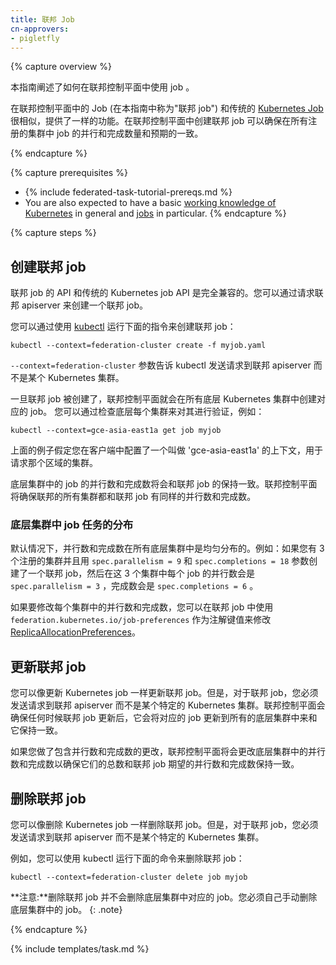 ```yaml
---
title: 联邦 Job
cn-approvers:
- pigletfly
---
```



{% capture overview %}


本指南阐述了如何在联邦控制平面中使用 job 。

在联邦控制平面中的 Job (在本指南中称为"联邦 job") 和传统的 [Kubernetes Job](/docs/concepts/workloads/controllers/job/)很相似，提供了一样的功能。在联邦控制平面中创建联邦 job 可以确保在所有注册的集群中 job 的并行和完成数量和预期的一致。

{% endcapture %}

{% capture prerequisites %}

* {% include federated-task-tutorial-prereqs.md %}
* You are also expected to have a basic
[working knowledge of Kubernetes](/docs/setup/) in
general and [jobs](/docs/concepts/workloads/controllers/jobs-run-to-completion/) in particular.
{% endcapture %}

{% capture steps %}


## 创建联邦 job

联邦 job 的 API 和传统的 Kubernetes job API 是完全兼容的。您可以通过请求联邦 apiserver 来创建一个联邦 job。


您可以通过使用 [kubectl](/docs/user-guide/kubectl/) 运行下面的指令来创建联邦 job：

``` shell
kubectl --context=federation-cluster create -f myjob.yaml
```


`--context=federation-cluster` 参数告诉 kubectl 发送请求到联邦 apiserver 而不是某个 Kubernetes 集群。


一旦联邦 job 被创建了，联邦控制平面就会在所有底层 Kubernetes 集群中创建对应的 job。
您可以通过检查底层每个集群来对其进行验证，例如：

``` shell
kubectl --context=gce-asia-east1a get job myjob
```

上面的例子假定您在客户端中配置了一个叫做 'gce-asia-east1a' 的上下文，用于请求那个区域的集群。


底层集群中的 job 的并行数和完成数将会和联邦 job 的保持一致。联邦控制平面将确保联邦的所有集群都和联邦 job 有同样的并行数和完成数。


### 底层集群中 job 任务的分布


默认情况下，并行数和完成数在所有底层集群中是均匀分布的。例如：如果您有 3 个注册的集群并且用 `spec.parallelism = 9` 和 `spec.completions = 18` 参数创建了一个联邦 job，然后在这 3 个集群中每个 job 的并行数会是 `spec.parallelism = 3` ，完成数会是 `spec.completions = 6` 。

如果要修改每个集群中的并行数和完成数，您可以在联邦 job 中使用 `federation.kubernetes.io/job-preferences` 作为注解键值来修改 [ReplicaAllocationPreferences](https://github.com/kubernetes/federation/blob/{{page.githubbranch}}/apis/federation/types.go)。


## 更新联邦 job

您可以像更新 Kubernetes job 一样更新联邦 job。但是，对于联邦 job，您必须发送请求到联邦 apiserver 而不是某个特定的 Kubernetes 集群。联邦控制平面会确保任何时候联邦 job 更新后，它会将对应的 job 更新到所有的底层集群中来和它保持一致。


如果您做了包含并行数和完成数的更改，联邦控制平面将会更改底层集群中的并行数和完成数以确保它们的总数和联邦 job 期望的并行数和完成数保持一致。

## 删除联邦 job


您可以像删除 Kubernetes job 一样删除联邦 job。但是，对于联邦 job，您必须发送请求到联邦 apiserver 而不是某个特定的 Kubernetes 集群。


例如，您可以使用 kubectl 运行下面的命令来删除联邦 job：

```shell
kubectl --context=federation-cluster delete job myjob
```

**注意:**删除联邦 job 并不会删除底层集群中对应的 job。您必须自己手动删除底层集群中的 job。
{: .note}

{% endcapture %}

{% include templates/task.md %}

